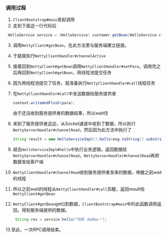 ### 调用过程



1. `ClientBootstrap#main`发起调用
2. 走到下面这一行代码后

```java
 HelloService service = (HelloService) customer.getBean(HelloService.class, providerName);
```

3. 调用`NettyClient#getBean`，在此方法里与服务端建立链接。

4. 于是就执行`NettyClientHandler#channelActive`

5. 接着回到`NettyClient#getBean`调用`NettyClientHandler#setPara`，调用完之后再回到`NettyClient#getBean`，用线程池提交任务

6. 因为用线程池提交了任务，就准备执行`NettyClientHandler#call`线程任务

7. 在`NettyClientHandler#call`中发送数据给服务提供者

   ```java
   context.writeAndFlush(para);
   ```

   由于还没收到服务提供者的数据结果，所以wait住

8. 来到了服务提供者这边，从Socket通道中收到了数据，所以执行`NettyServerHandler#channelRead`，然后因为此方法中执行了

   ```java
   String result = new HelloServiceImpl().hello(msg.toString().substring(msg.toString().lastIndexOf("#") + 1));
   ```

9. 就去`HelloServiceImpl#hello`中执行业务逻辑，返回数据给`NettyServerHandler#channelRead`，`NettyServerHandler#channelRead`再把数据发给客户端

10. `NettyClientHandler#channelRead`收到服务提供者发来的数据，唤醒之前wait的线程

11. 所以之前wait的线程从`NettyClientHandler#call`苏醒，返回result给`NettyClient#getBean`

12. `NettyClient#getBean`get()到数据，`ClientBootstrap#main`中的此函数调用返回，得到服务端提供的数据。

    ```java
     String res = service.hello("你好 dubbo~");
    ```

13.至此，一次RPC调用结束。